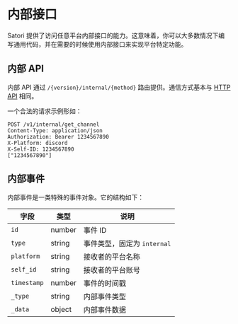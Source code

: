 # 内部接口

Satori 提供了访问任意平台内部接口的能力。这意味着，你可以大多数情况下编写通用代码，并在需要的时候使用内部接口来实现平台特定功能。

## 内部 API

内部 API 通过 `/{version}/internal/{method}` 路由提供。通信方式基本与 [HTTP API](./api.md) 相同。

一个合法的请求示例形如：

```text
POST /v1/internal/get_channel
Content-Type: application/json
Authorization: Bearer 1234567890
X-Platform: discord
X-Self-ID: 1234567890
["1234567890"]
```

## 内部事件

内部事件是一类特殊的事件对象。它的结构如下：

| 字段 | 类型 | 说明 |
| --- | --- | --- |
| `id` | number | 事件 ID |
| `type` | string | 事件类型，固定为 `internal` |
| `platform` | string | 接收者的平台名称 |
| `self_id` | string | 接收者的平台账号 |
| `timestamp` | number | 事件的时间戳 |
| `_type` | string | 内部事件类型 |
| `_data` | object | 内部事件数据 |
